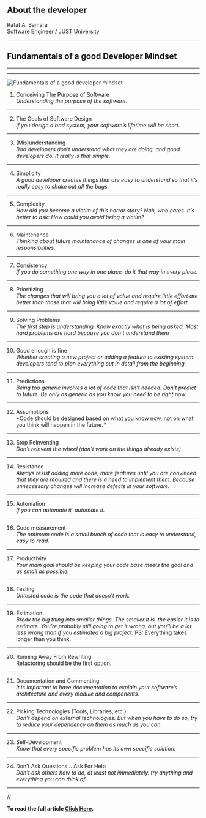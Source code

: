 ## About the developer
Rafat A. Samara\
Software Engineer / [JUST University](https://just.edu.jo)
* * *
## Fundamentals of a good **Developer Mindset**
* * *
* * *
![Fundamentals of a good developer mindset](https://cdn-media-1.freecodecamp.org/images/0*9aI9Xrj0_SpE9KbK.jpg "Fundamentals of a good developer mindset")

1. Conceiving The Purpose of Software\
*Understanding the purpose of the software.*
* * *
2. The Goals of Software Design\
*if you design a bad system, your software’s lifetime will be short.*
* * *
3. (Mis)understanding\
*Bad developers don’t understand what they are doing, and good developers do. It really is that simple.*
* * *
4. Simplicity\
*A good developer creates things that are easy to understand so that it’s really easy to shake out all the bugs.*
* * *
5. Complexity\
*How did you become a victim of this horror story? Nah, who cares. It’s better to ask: How could you avoid being a victim?*
* * *
6. Maintenance\
*Thinking about future maintenance of changes is one of your main responsibilities.*
* * *
7. Consistency\
*If you do something one way in one place, do it that way in every place.*
* * *
8. Prioritizing\
*The changes that will bring you a lot of value and require little effort are better than those that will bring little value and require a lot of effort.*
* * *
9. Solving Problems\
*The first step is understanding. Know exactly what is being asked. Most hard problems are hard because you don’t understand them*
* * *
10. Good enough is fine\
*Whether creating a new project or adding a feature to existing system developers tend to plan everything out in detail from the beginning.*
* * *
11. Predictions\
*Being too generic involves a lot of code that isn’t needed.
Don’t predict to future. Be only as generic as you know you need to be right now.*
* * *
12. Assumptions\
*Code should be designed based on what you know now, not on what you think will happen in the future. *
* * *
13. Stop Reinventing\
*Don’t reinvent the wheel (don't work on the things already exists)*
* * *
14. Resistance\
*Always resist adding more code, more features until you are convinced that they are required and there is a need to implement them. Because unnecessary changes will increase defects in your software.*
* * *
15. Automation\
*If you can automate it, automate it.*
* * *
16. Code measurement\
*The optimum code is a small bunch of code that is easy to understand, easy to read.*
* * *
17. Productivity\
*Your main goal should be keeping your code base meets the goal and as small as possible.*
* * *
18. Testing\
*Untested code is the code that doesn’t work.*
* * *
19. Estimation\
*Break the big thing into smaller things. The smaller it is, the easier it is to estimate. You’re probably still going to get it wrong, but you’ll be a lot less wrong than if you estimated a big project.*
PS: Everything takes longer than you think.
* * *
20. Running Away From Rewriting\
Refactoring should be the first option.
* * *
21. Documentation and Commenting\
*It is important to have documentation to explain your software’s architecture and every module and components.*
* * *
22. Picking Technologies (Tools, Libraries, etc.)\
*Don’t depend on external technologies. But when you have to do so, try to reduce your dependency on them as much as you can.*
* * *
23. Self-Development\
*Know that every specific problem has its own specific solution.*
* * *
24. Don’t Ask Questions… Ask For Help\
*Don’t ask others how to do, at least not immediately. try anything and everything you can think of.*
* * *
//

****To read the full article [Click Here](https://www.freecodecamp.org/news/learn-the-fundamentals-of-a-good-developer-mindset-in-15-minutes-81321ab8a682/).****